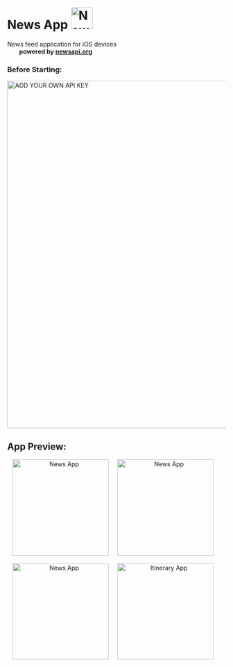 
# News App <img src= "https://i.imgur.com/PdHejM0.png" title= "News App" width= "50"/>

 News feed application for iOS devices </br>
 &nbsp;&nbsp;&nbsp;&nbsp;&nbsp;&nbsp; **powered by <a href="https://newsapi.org/">newsapi.org</a>**
 
 ### Before Starting: 
 <img src= "https://i.imgur.com/dL09yMy.png" title="ADD YOUR OWN API KEY" width= "800"/>

 ## App Preview: 
<p align= "center">
<img src= "https://media.giphy.com/media/LQzYAK8l6KtcLBwZuk/giphy.gif" title= "News App" width= "222"/> &nbsp;&nbsp;&nbsp;
<img src= "https://i.imgur.com/mMsg2Jn.png" title= "News App" width= "222"/>
&nbsp;&nbsp;&nbsp;
</p>

<p align= "center">
<img src= "https://i.imgur.com/pt9oCNw.png" title= "News App" width= "222"/> &nbsp;&nbsp;&nbsp;
<img src= "https://i.imgur.com/PBksYAH.png" title= "Itinerary App" width= "222"/>
&nbsp;&nbsp;&nbsp;
</p>
